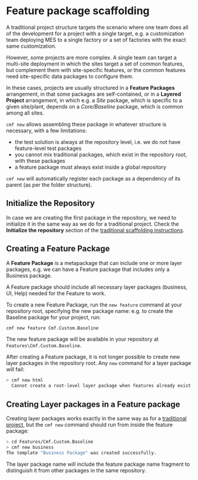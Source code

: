 # Feature package scaffolding

A traditional project structure targets the scenario where one team does all of the development for a project with a single target, e.g. a customization team deploying MES to a single factory or a set of factories with the exact same customization.

However, some projects are more complex. A single team can target a multi-site deployment in which the sites target a set of common features, but complement them with site-specific features, or the common features need site-specific data packages to configure them.

In these cases, projects are usually structured in a **Feature Packages** arrangement, in that some packages are self-contained, or in a **Layered Project** arrangement, in which e.g. a *Site* package, which is specific to a given site/plant, depends on a *Core/Baseline* package, which is common among all sites.

`cmf new` allows assembling these package in whatever structure is necessary, with a few limitations:
- the test solution is always at the repository level, i.e. we do not have feature-level test packages
- you cannot mix traditional packages, which exist in the repository root, with these packages
- a feature package must always exist inside a global repository

`cmf new` will automatically register each package as a dependency of its parent (as per the folder structure).

## Initialize the Repository

In case we are creating the first package in the repository, we need to initialize it in the same way as we do for a traditional project. Check the **Initialize the repository** section of the [traditional scaffolding instructions](./single.md).

## Creating a Feature Package
A **Feature Package** is a metapackage that can include one or more layer packages, e.g. we can have a Feature package that includes only a Business package.

A Feature package should include all necessary layer packages (business, UI, Help) needed for the Feature to work.

To create a new Feature Package, run the `new feature` command at your repository root, specifying the new package name: e.g. to create the Baseline package for your project, run:

```bash
cmf new feature Cmf.Custom.Baseline 
```

The new feature package will be available in your repository at `Features\Cmf.Custom.Baseline`.

After creating a Feature package, it is not longer possible to create new layer packages in the repository root. Any `new` command for a layer package will fail:

```bash
> cmf new html
  Cannot create a root-level layer package when features already exist.
```

## Creating Layer packages in a Feature package

Creating layer packages works exactly in the same way as for a [traditional project](./single.md), but the `cmf new` command should run from inside the feature package:

```bash
> cd Features/Cmf.Custom.Baseline
> cmf new business
The template "Business Package" was created successfully.
```

The layer package name will include the feature package name fragment to distinguish it from other packages in the same repository.